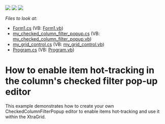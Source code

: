 <!-- default badges list -->
![](https://img.shields.io/endpoint?url=https://codecentral.devexpress.com/api/v1/VersionRange/128628545/13.1.4%2B)
[![](https://img.shields.io/badge/Open_in_DevExpress_Support_Center-FF7200?style=flat-square&logo=DevExpress&logoColor=white)](https://supportcenter.devexpress.com/ticket/details/E1061)
[![](https://img.shields.io/badge/📖_How_to_use_DevExpress_Examples-e9f6fc?style=flat-square)](https://docs.devexpress.com/GeneralInformation/403183)
<!-- default badges end -->
<!-- default file list -->
*Files to look at*:

* [Form1.cs](./CS/WindowsApplication1/Form1.cs) (VB: [Form1.vb](./VB/WindowsApplication1/Form1.vb))
* [my_checked_column_filter_popup.cs](./CS/WindowsApplication1/my_checked_column_filter_popup.cs) (VB: [my_checked_column_filter_popup.vb](./VB/WindowsApplication1/my_checked_column_filter_popup.vb))
* [my_grid_control.cs](./CS/WindowsApplication1/my_grid_control.cs) (VB: [my_grid_control.vb](./VB/WindowsApplication1/my_grid_control.vb))
* [Program.cs](./CS/WindowsApplication1/Program.cs) (VB: [Program.vb](./VB/WindowsApplication1/Program.vb))
<!-- default file list end -->
# How to enable item hot-tracking in the column's checked filter pop-up editor


<p>This example demonstrates how to create your own CheckedColumnFilterPopup editor to enable items hot-tracking and use it within the XtraGrid.</p>

<br/>



